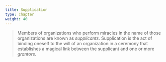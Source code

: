 ```yaml
---
title: Supplication
type: chapter
weight: 40
---
```


> Members of organizations who perform miracles in the name of those organizations are known as _supplicants_.
> Supplication is the act of binding oneself to the will of an organization in a ceremony that establishes a magical link between the supplicant and one or more _grantors_.
